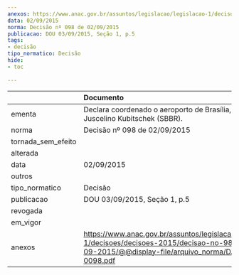```yaml
---
anexos: https://www.anac.gov.br/assuntos/legislacao/legislacao-1/decisoes/decisoes-2015/decisao-no-98-de-02-09-2015/@@display-file/arquivo_norma/DA2015-0098.pdf
data: 02/09/2015
norma: Decisão nº 098 de 02/09/2015
publicacao: DOU 03/09/2015, Seção 1, p.5
tags:
- decisão
tipo_normatico: Decisão
hide: 
- toc 
 
---
```


|                    | Documento                                                                                                                                                |
|:-------------------|:---------------------------------------------------------------------------------------------------------------------------------------------------------|
| ementa             | Declara coordenado o aeroporto de Brasília, Presidente Juscelino Kubitschek (SBBR).                                                                      |
| norma              | Decisão nº 098 de 02/09/2015                                                                                                                             |
| tornada_sem_efeito |                                                                                                                                                          |
| alterada           |                                                                                                                                                          |
| data               | 02/09/2015                                                                                                                                               |
| outros             |                                                                                                                                                          |
| tipo_normatico     | Decisão                                                                                                                                                  |
| publicacao         | DOU 03/09/2015, Seção 1, p.5                                                                                                                             |
| revogada           |                                                                                                                                                          |
| em_vigor           |                                                                                                                                                          |
| anexos             | https://www.anac.gov.br/assuntos/legislacao/legislacao-1/decisoes/decisoes-2015/decisao-no-98-de-02-09-2015/@@display-file/arquivo_norma/DA2015-0098.pdf |